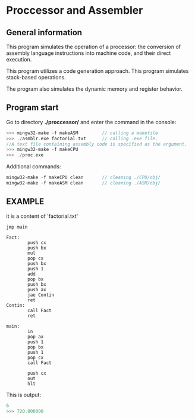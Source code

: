# Proccessor and Assembler
## General information
 This program simulates the operation of a processor: the conversion of assembly language instructions into machine code, and their direct execution.

This program utilizes a code generation approach. This program simulates stack-based operations.

The program also simulates the dynamic memory and register behavior.

## Program start

Go to directory **./proccessor/** and enter the command in the console:

```C
>>> mingw32-make -f makeASM         // calling a makefile
>>> ./asmblr.exe factorial.txt      // calling .exe file.
//A text file containing assembly code is specified as the argument.
>>> mingw32-make -f makeCPU
>>> ./proc.exe
```

Additional commands:

```C
mingw32-make -f makeCPU clean       // cleaning ./CPU/obj/
mingw32-make -f makeASM clean       // cleaning ./ASM/obj/
```

## EXAMPLE

it is a content of 'factorial.txt'

```ASM
jmp main

Fact:
        push cx
        push bx
        mul
        pop cx
        push bx
        push 1
        add
        pop bx
        push bx
        push ax
        jae Contin
        ret
Contin:
        call Fact
        ret

main:
        in
        pop ax
        push 1
        pop bx
        push 1
        pop cx
        call Fact

        push cx
        out
        hlt
```

This is output:

```C
6
>>> 720.000000
```
